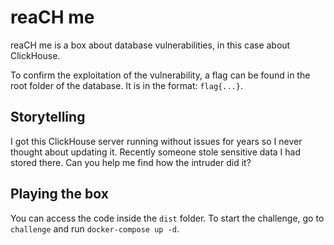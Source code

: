 # reaCH me
reaCH me is a box about database vulnerabilities, in this case about ClickHouse.

To confirm the exploitation of the vulnerability, a flag can be found in the root folder of the database. It is in the format: `flag{...}`.

## Storytelling
I got this ClickHouse server running without issues for years so I never thought about updating it.
Recently someone stole sensitive data I had stored there. Can you help me find how the intruder did it?

## Playing the box
You can access the code inside the `dist` folder.
To start the challenge, go to `challenge` and run `docker-compose up -d`.
